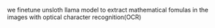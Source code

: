 we finetune unsloth llama model to extract mathematical fomulas in the images with optical character recognition(OCR)

